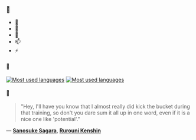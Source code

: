 ### 👋

- 🔭
- 🌱
- 💬
- 📫
- ⚡

#### 🧏

[![Most used languages](https://github-readme-stats-aynah.vercel.app/api/top-langs/?username=aynh&theme=solarized-dark&langs_count=6&layout=compact&hide_title=true)](https://github.com/anuraghazra/github-readme-stats#gh-dark-mode-only)
[![Most used languages](https://github-readme-stats-aynah.vercel.app/api/top-langs/?username=aynh&theme=solarized-light&langs_count=6&layout=compact&hide_title=true)](https://github.com/anuraghazra/github-readme-stats#gh-light-mode-only)

#### 💬

> "Hey, I'll have you know that I almost really did kick the bucket during that training, so don't you dare sum it all up in one word, even if it is a nice one like 'potential'."

&mdash; [**Sanosuke Sagara**](https://myanimelist.net/character.php?q=Sanosuke%20Sagara&cat=character), [**Rurouni Kenshin**](https://myanimelist.net/search/all?q=Rurouni%20Kenshin&cat=all)
